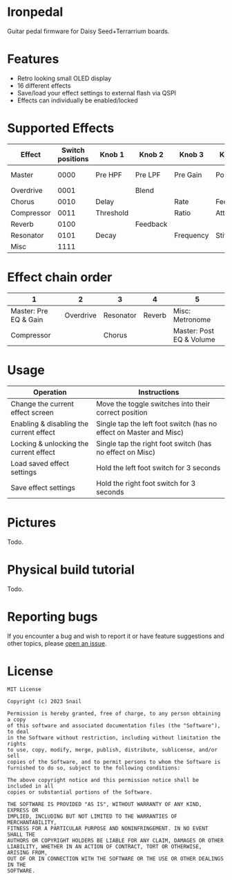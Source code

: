 # Ironpedal
Guitar pedal firmware for Daisy Seed+Terrarrium boards.

# Features
- Retro looking small OLED display
- 16 different effects
- Save/load your effect settings to external flash via QSPI
- Effects can individually be enabled/locked

# Supported Effects
| Effect     | Switch positions | Knob 1    | Knob 2   | Knob 3    | Knob 4    | Knob 5   | Knob 6     |
| ---------- | ---------------- | --------- | -------- | --------- | --------- | -------- | ---------- |
| Master     | 0000             | Pre HPF   | Pre LPF  | Pre Gain  | Post HPF  | Post LPF | Volume     |
| Overdrive  | 0001             |           | Blend    |           |           | Drive    |            |
| Chorus     | 0010             | Delay     |          | Rate      | Feedback  |          | Depth      |
| Compressor | 0011             | Threshold |          | Ratio     | Attack    |          | Release    |
| Reverb     | 0100             |           | Feedback |           |           | LPF      |            |
| Resonator  | 0101             | Decay     |          | Frequency | Stiffness |          | Brightness |
| Misc       | 1111             |           |          |           |           |          | Metronome  |

# Effect chain order
| 1                     | 2         | 3         | 4      | 5                        |
| --------------------- | --------- | --------- | ------ | ------------------------ |
| Master: Pre EQ & Gain | Overdrive | Resonator | Reverb | Misc: Metronome          |
| Compressor            |           | Chorus    |        | Master: Post EQ & Volume |

# Usage
| Operation                               | Instructions                                                       |
| --------------------------------------- | ------------------------------------------------------------------ |
| Change the current effect screen        | Move the toggle switches into their correct position               |
| Enabling & disabling the current effect | Single tap the left foot switch (has no effect on Master and Misc) |
| Locking & unlocking the current effect  | Single tap the right foot switch (has no effect on Misc)           |
| Load saved effect settings              | Hold the left foot switch for 3 seconds                            |
| Save effect settings                    | Hold the right foot switch for 3 seconds                           |

# Pictures
Todo.

# Physical build tutorial
Todo.

# Reporting bugs
If you encounter a bug and wish to report it or have feature suggestions and other topics, please [open an issue](https://github.com/snail23/ironpedal/issues).

# License
```
MIT License

Copyright (c) 2023 Snail

Permission is hereby granted, free of charge, to any person obtaining a copy
of this software and associated documentation files (the "Software"), to deal
in the Software without restriction, including without limitation the rights
to use, copy, modify, merge, publish, distribute, sublicense, and/or sell
copies of the Software, and to permit persons to whom the Software is
furnished to do so, subject to the following conditions:

The above copyright notice and this permission notice shall be included in all
copies or substantial portions of the Software.

THE SOFTWARE IS PROVIDED "AS IS", WITHOUT WARRANTY OF ANY KIND, EXPRESS OR
IMPLIED, INCLUDING BUT NOT LIMITED TO THE WARRANTIES OF MERCHANTABILITY,
FITNESS FOR A PARTICULAR PURPOSE AND NONINFRINGEMENT. IN NO EVENT SHALL THE
AUTHORS OR COPYRIGHT HOLDERS BE LIABLE FOR ANY CLAIM, DAMAGES OR OTHER
LIABILITY, WHETHER IN AN ACTION OF CONTRACT, TORT OR OTHERWISE, ARISING FROM,
OUT OF OR IN CONNECTION WITH THE SOFTWARE OR THE USE OR OTHER DEALINGS IN THE
SOFTWARE.
```
